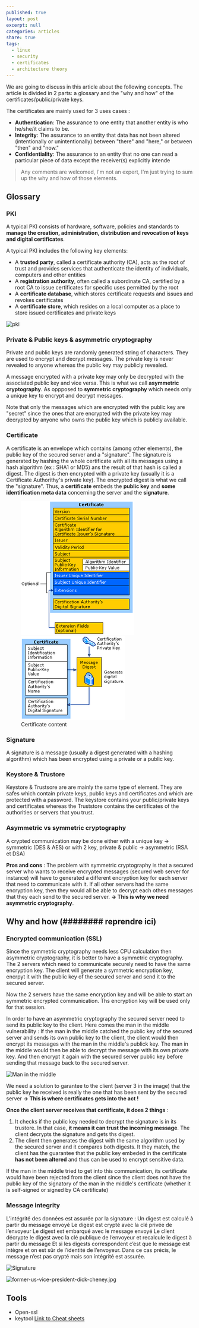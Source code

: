 ```yaml
---
published: true
layout: post
excerpt: null
categories: articles
share: true
tags:
  - linux
  - security
  - certificates
  - architecture theory
---
```

We are going to discuss in this article about the following concepts. The article is divided in 2 parts: a glossary and  the "why and how" of the certificates/public/private keys.

The certificates are mainly used for 3 uses cases : 
- **Authentication**: The assurance to one entity that another entity is who he/she/it claims to be.
- **Integrity**: The assurance to an entity that data has not been altered (intentionally or unintentionally) between "there" and "here," or between "then" and "now."
- **Confidentiality**: The assurance to an entity that no one can read a particular piece of data except the receiver(s) explicitly intende

> Any comments are welcomed, I'm not an expert, I'm just trying to sum up the why and how of those elements.

## Glossary
### PKI
A typical PKI consists of hardware, software, policies and standards to **manage the creation, administration, distribution and revocation of keys and digital certificates**. 

A typical PKI includes the following key elements:

- A **trusted party**, called a certificate authority (CA), acts as the root of trust and provides services that authenticate the identity of individuals, computers and other entities
- A **registration authority**, often called a subordinate CA, certified by a root CA to issue certificates for specific uses permitted by the root
- A **certificate database**, which stores certificate requests and issues and revokes certificates
- A **certificate store**, which resides on a local computer as a place to store issued certificates and private keys

![pki]({{site.baseurl}}/images/pki.jpg)

### Private & Public keys & asymmetric cryptography
Private and public keys are randomly generated string of characters. They are used to encrypt and decrypt messages. The private key is never revealed to anyone whereas the public key may publicly revealed. 

A message encrypted with a private key may only be decrypted with the associated public key and vice versa. This is what we call **asymmetric cryptography**. As oppposed to **symmetric cryptography** which needs only a unique key to encrypt and decrypt messages.

Note that only the messages which are encrypted with the public key are "secret" since the ones that are encrypted with the private key may decrypted by anyone who owns the public key which is publicly available.

### Certificate 
A certificate is an envelope which contains (among other elements), the public key of the secured server and a "signature". The signature is generated by hashing the whole certificate with all its messages using a hash algorithm (ex : SHA1 or MD5) ans the result of that hash is called  a digest. The digest is then encrypted with a private key (usually it is a Certificate Authorithy's private key). The encrypted digest is what we call the "signature". Thus, a **certificate** embeds the **public key** and **some identification meta data** concerning the server and the **signature**.

<figure class="half">
	<img src="/images/Certificate_2.gif" alt="Certificate">
	<img src="/images/Certificate_1.gif" alt="Certificate">
	<figcaption>Certificate content</figcaption>
</figure>

### Signature
A signature is a message (usually a digest generated with a hashing algorithm) which has been encrypted using a private or a public key.

### Keystore & Trustore
Keystore & Trustsore are are mainly the same type of element. They are safes which contain private keys, public keys and certificates and which are protected with a password. The keystore contains your public/private keys and certificates whereas the Truststore contains the certificates of the authorities or servers that you trust.

### Asymmetric vs symmetric cryptography
A crypted communication may be done either with a unique key -> symmetric (DES & AES) or with 2 key, private & public -> asymmetric (RSA et DSA)  

**Pros and cons** : The problem with symmetric cryptography is that a secured server who wants to receive encrypted messages (secured web server for instance) will have to generated a different encryption key for each server that need to communicate with it. If all other servers had the same encryption key, then they would all be able to decrypt each othes messages that they each send to the secured server. **-> This is why we need asymmetric cryptography**.

## Why and how  (######## reprendre ici)
### Encrypted communication (SSL)

Since the symmetric cryptography needs less CPU calculation then asymmetric cryptography, it is better to have a symmetric cryptography.  The 2 servers which need to communicate securely need to have the same encryption key. The client will generate a symmetric encryption key, encrpyt it with the public key of the secured server and send it to the secured server. 

Now the 2 servers have the same encryption key and will be able to start an symmetric encrypted communication. Ths encryption key will be used only for that session.

In order to have an asymmetric cryptography the secured server need to send its public key to the client. Here comes the man in the middle vulnerability : If the man in the middle catched the public key of the secured server and sends its own public key to the client, the client would then encrypt its messages with the man in the middle's publick key. The man in the middle would then be able to decrypt the message with its own private key. And then encrypt it again with the secured server public key before sending that message back to the secured server. 

![Man in the middle]({{site.baseurl}}/images/man-in-the-middle.jpg)

We need a solution to garantee to the client (server 3 in the image) that the public key he received is really the one that has been sent by the secured server **-> This is where certificates gets into the act !**

**Once the client server receives that certificate, it does 2 things** :
1. It checks if the public key needed to decrypt the signature is in its trustore. In that case, **it means it can trust the incoming message**. The client decrypts the signature and gets ths digest. 
2. The client then generates the digest with the same algorithm used by the secured server and it compares both digests. It they match, the client has the guarantee that the public key embeded in the certificate **has not been altered** and thus can be used to encrypt sensitive data. 

If the man in the middle tried to get into this communication, its certificate would have been rejected from the client since the client does not have the public key of the signatory of the man in the middle's certificate (whether it is self-signed or signed by CA certificate) 
 
### Message integrity
L’intégrité des données est assurée par la signature : 
Un digest est calculé à partir du message envoyé
Le digest est crypté avec la clé privée de l’envoyeur
Le digest est embarqué avec le message envoyé
Le client décrypte le digest avec la clé publique de l’envoyeur et recalcule le digest à partir du message
Et si les digests correspondent c’est que le message est intègre et on est sûr de l’identité de l’envoyeur.
Dans ce cas précis, le message n’est pas crypté mais son intégrité est assurée.

![Signature]({{site.baseurl}}/images/Signature.gif)

 ![former-us-vice-president-dick-cheney.jpg]({{site.baseurl}}/_images/former-us-vice-president-dick-cheney.jpg)

 
 ## Tools 
- Open-ssl
- keytool
[Link to Cheat sheets]({{site.baseurl}}/articles/2017-02-28-keytool-openssl-cheat-sheet)
